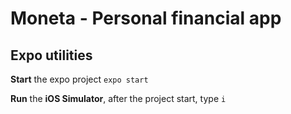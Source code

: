# Moneta - Personal financial app

## Expo utilities

**Start** the expo project <code>expo start</code>

**Run** the **iOS Simulator**, after the project start, type <code>i</code>
